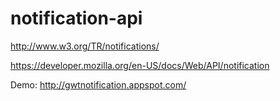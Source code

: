 notification-api
================

http://www.w3.org/TR/notifications/

https://developer.mozilla.org/en-US/docs/Web/API/notification


Demo: 
http://gwtnotification.appspot.com/
